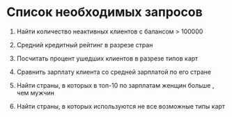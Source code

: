 # Список необходимых запросов

1. Найти  количество неактивных клиентов с балансом > 100000

2. Средний кредитный рейтинг в разрезе стран

3. Посчитать процент ушедших клиентов в разрезе типов карт

4. Сравнить зарплату клиента со средней зарплатой по его стране

5. Найти страны, в которых в топ-10 по зарплатам женщин больше , чем мужчин

6. Найти страны, в которых используются не все возможные типы карт

